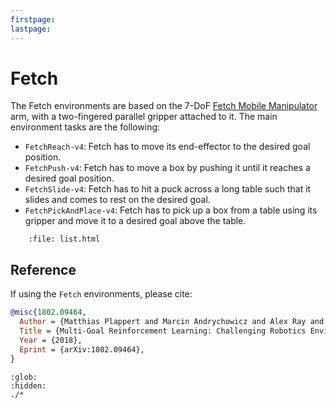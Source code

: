 ```yaml
---
firstpage:
lastpage:
---
```


# Fetch

The Fetch environments are based on the 7-DoF [Fetch Mobile Manipulator](https://fetchrobotics.com/) arm, with a two-fingered parallel gripper attached to it. The main environment tasks are the following:

* `FetchReach-v4`: Fetch has to move its end-effector to the desired goal position.
* `FetchPush-v4`: Fetch has to move a box by pushing it until it reaches a desired goal position.
* `FetchSlide-v4`: Fetch has to hit a puck across a long table such that it slides and comes to rest on the desired goal.
* `FetchPickAndPlace-v4`: Fetch has to pick up a box from a table using its gripper and move it to a desired goal above the table.

```{raw} html
    :file: list.html
```

## Reference

If using the `Fetch` environments, please cite:

```bibtex
@misc{1802.09464,
  Author = {Matthias Plappert and Marcin Andrychowicz and Alex Ray and Bob McGrew and Bowen Baker and Glenn Powell and Jonas Schneider and Josh Tobin and Maciek Chociej and Peter Welinder and Vikash Kumar and Wojciech Zaremba},
  Title = {Multi-Goal Reinforcement Learning: Challenging Robotics Environments and Request for Research},
  Year = {2018},
  Eprint = {arXiv:1802.09464},
}
```

```{toctree}
:glob:
:hidden:
./*
```
